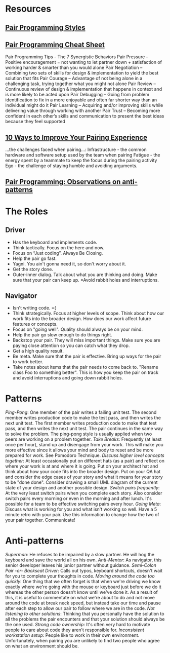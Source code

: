 # Resources
 
## [Pair Programming Styles](http://articles.coreyhaines.com/posts/thoughts-on-pair-programming)
 
## [Pair Programming Cheat Sheet](http://www.solutionsiq.com/pair-programming-cheat-sheet/)
Pair Programming Tips - The 7 Synergistic Behaviors
Pair Pressure – Positive encouragement = not wanting to let partner down + satisfaction of working harder & smarter than you would alone
Pair Negotiation – Combining two sets of skills for design & implementation to yield the best solution that fits
Pair Courage – Advantage of not being alone in a challenging task, trying together what you might not alone
Pair Review – Continuous review of design & implementation that happens in context and is more likely to be acted upon
Pair Debugging – Going from problem identification to fix in a more enjoyable and often far shorter way than an individual might do it
Pair Learning – Acquiring and/or improving skills while delivering value through working with another
Pair Trust – Becoming more confident in each other’s skills and communication to present the best ideas because they feel supported
 
## [10 Ways to Improve Your Pairing Experience](https://www.thoughtworks.com/insights/blog/10-ways-improve-your-pairing-experience)
...the challenges faced when pairing...:
Infrastructure - the common hardware and software setup used by the team when pairing
Fatigue - the energy spent by a teammate to keep the focus during the pairing activity
Ego - the challenge of staying humble and avoiding arguments.

## [Pair Programming: Observations on anti-patterns](http://www.markhneedham.com/blog/2009/08/27/pair-programming-observations-on-anti-patterns/)
 
# The Roles
## Driver
* Has the keyboard and implements code.
* Think tactically. Focus on the here and now.
* Focus on “Just coding”. Always Be Closing.
* Help the pair go fast.
* Yagni. You ain't gonna need it, so don't worry about it.
* Get the story done.
* Outer-inner dialog. Talk about what you are thinking and doing. Make sure that your pair can keep up.
*Avoid rabbit holes and interruptions.

## Navigator
* Isn't writing code. =(
* Think strategically. Focus at higher levels of scope. Think about how our work fits into the broader design. How does our work affect future features or concepts.
* Focus on "going well". Quality should always be on your mind.
* Help the pair go slow enough to do things right.
* Backstop your pair. They will miss important things. Make sure you are paying close attention so you can catch what they drop.
* Get a high quality result.
* Be meta. Make sure that the pair is effective. Bring up ways for the pair to work better.
* Take notes about items that the pair needs to come back to. "Rename class Foo to something better". This is how you keep the pair on track and avoid interruptions and going down rabbit holes.

# Patterns
_Ping-Pong_: One member of the pair writes a failing unit test. The second member writes production code to make the test pass, and then writes the next unit test. The first member writes production code to make that test pass, and then writes the next unit test. The pair continues in the same way to solve the problem. The ping-pong style is usually applied when two peers are working on a problem together.
_Take Breaks_: Frequently (at least once per hour), stand up and disengage from your work. This will make you more effective since it allows your mind and body to reset and be more prepared for work. See Pomodoro Technique.
_Discuss higher level concepts together_: At least occasionally put on different hats (as a pair) and reflect on where your work is at and where it is going. Put on your architect hat and think about how your code fits into the broader design. Put on your QA hat and consider the edge cases of your story and what it means for your story to be "done done". Consider drawing a small UML diagram of the current state of your design and another possible design.
_Switch pairs frequently_: At the very least switch pairs when you complete each story. Also consider switch pairs every morning or even in the morning and after lunch. It's possible for a team to be effective switching pairs every hour.
_Going Meta_: Discuss what is working for you and what isn't working so well. Have a 5 minute retro with your pair. Use this information to change how the two of your pair together. Communicate!
 
# Anti-patterns
_Superman_: He refuses to be impaired by a slow partner. He will hog the keyboard and save the world all on his own.
_Anti-Mentor_: As navigator, this senior developer leaves his junior partner without guidance.
_Semi-Colon Pair -or- Backseat Driver_: Calls out typos, keyboard shortcuts, doesn't wait for you to complete your thoughts in code.
_Moving around the code too quickly_: One thing that we often forget is that when we're driving we know exactly where we're going with the mouse or keyboard just before we do it whereas the other person doesn’t know until we've done it. As a result of this, it is useful to commentate on what we're about to do and not move around the code at break neck speed, but instead take our time and pause after each step to allow our pair to follow where we are in the code.
_Not listening to other solutions_:  Thinking that you personally have the solution to all the problems the pair encounters and that your solution should always be the one used.
_Strong code ownership_: It's often very hard to motivate people to care about code they aren't responsible for.
_Inconsistent workstation setup_: People like to work in their own environment. Unfortunately, when pairing you are unlikely to find two people who agree on what an environment should be.
